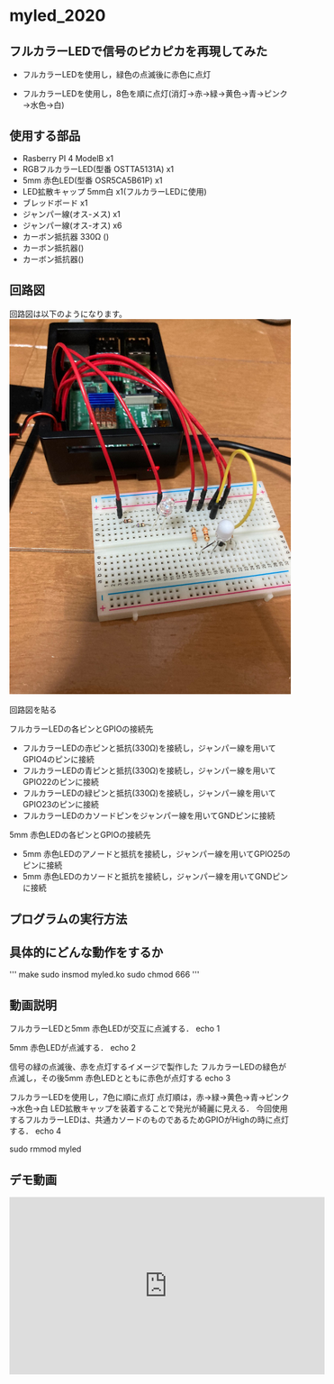 # myled_2020


## フルカラーLEDで信号のピカピカを再現してみた
- フルカラーLEDを使用し，緑色の点滅後に赤色に点灯

- フルカラーLEDを使用し，8色を順に点灯(消灯→赤→緑→黄色→青→ピンク→水色→白)

## 使用する部品
- Rasberry PI 4 ModelB x1
- RGBフルカラーLED(型番 OSTTA5131A) x1
- 5mm 赤色LED(型番 OSR5CA5B61P) x1
- LED拡散キャップ 5mm白 x1(フルカラーLEDに使用)
- ブレッドボード x1
- ジャンパー線(オス-メス) x1
- ジャンパー線(オス-オス) x6
- カーボン抵抗器 330Ω ()
- カーボン抵抗器()
- カーボン抵抗器()

## 回路図
回路図は以下のようになります。
<img src = "./images/611D8BD4-2FE3-4AE3-A4A3-4032CC24750F.jpg" width="500">

回路図を貼る


フルカラーLEDの各ピンとGPIOの接続先
- フルカラーLEDの赤ピンと抵抗(330Ω)を接続し，ジャンパー線を用いてGPIO4のピンに接続
- フルカラーLEDの青ピンと抵抗(330Ω)を接続し，ジャンパー線を用いてGPIO22のピンに接続
- フルカラーLEDの緑ピンと抵抗(330Ω)を接続し，ジャンパー線を用いてGPIO23のピンに接続
- フルカラーLEDのカソードピンをジャンパー線を用いてGNDピンに接続

5mm 赤色LEDの各ピンとGPIOの接続先
- 5mm 赤色LEDのアノードと抵抗を接続し，ジャンパー線を用いてGPIO25のピンに接続
- 5mm 赤色LEDのカソードと抵抗を接続し，ジャンパー線を用いてGNDピンに接続



## プログラムの実行方法


## 具体的にどんな動作をするか

'''
make
sudo insmod myled.ko
sudo chmod 666
'''

## 動画説明
フルカラーLEDと5mm 赤色LEDが交互に点滅する．
echo 1 

5mm 赤色LEDが点滅する．
echo 2

信号の緑の点滅後、赤を点灯するイメージで製作した
フルカラーLEDの緑色が点滅し，その後5mm 赤色LEDとともに赤色が点灯する
echo 3

フルカラーLEDを使用し，7色に順に点灯
点灯順は，赤→緑→黄色→青→ピンク→水色→白
LED拡散キャップを装着することで発光が綺麗に見える．
今回使用するフルカラーLEDは、共通カソードのものであるためGPIOがHighの時に点灯する．
echo 4


sudo rmmod myled


## デモ動画
<iframe width="560" height="315" src="https://www.youtube.com/embed/ObT22L09GHY" frameborder="0" allow="accelerometer; autoplay; clipboard-write; encrypted-media; gyroscope; picture-in-picture" allowfullscreen></iframe>



